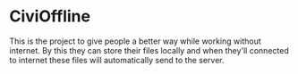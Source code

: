 # CiviOffline
This is the project to give people a better way while working without internet. By this they can store their files locally and when they'll connected to internet these files will automatically send to the server.
